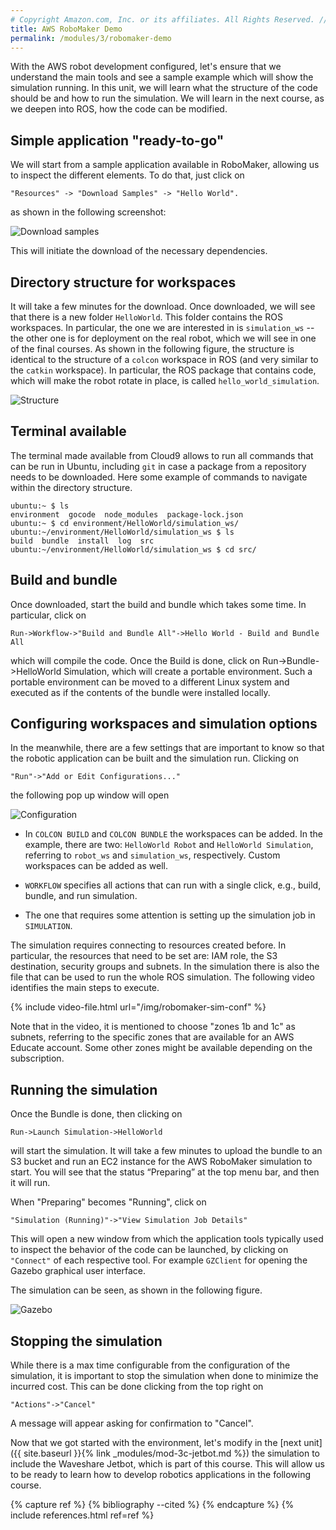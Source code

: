 ```yaml
---
# Copyright Amazon.com, Inc. or its affiliates. All Rights Reserved. // SPDX-License-Identifier: CC-BY-SA-4.0
title: AWS RoboMaker Demo
permalink: /modules/3/robomaker-demo
---
```


With the AWS robot development configured, let's ensure that we understand the main tools and see a sample example which will show the simulation running. In this unit, we will learn what the structure of the code should be and how to run the simulation. We will learn in the next course, as we deepen into ROS, how the code can be modified.

## Simple application "ready-to-go"

We will start from a sample application available in RoboMaker, allowing us to inspect the different elements. To do that, just click on

    "Resources" -> "Download Samples" -> "Hello World".

as shown in the following screenshot:

![Download samples](/img/download-samples.png)

This will initiate the download of the necessary dependencies.

## Directory structure for workspaces

It will take a few minutes for the download. Once downloaded, we will see that there is a new folder `HelloWorld`. This folder contains the ROS workspaces. In particular, the one we are interested in is `simulation_ws` -- the other one is for deployment on the real robot, which we will see in one of the final courses. As shown in the following figure, the structure is identical to the structure of a `colcon` workspace in ROS (and very similar to the `catkin` workspace). In particular, the ROS package that contains code, which will make the robot rotate in place, is called `hello_world_simulation`.

![Structure](/img/structure.png)

## Terminal available

The terminal made available from Cloud9 allows to run all commands that can be run in Ubuntu, including `git` in case a package from a repository needs to be downloaded. Here some example of commands to navigate within the directory structure.

	ubuntu:~ $ ls
	environment  gocode  node_modules  package-lock.json
	ubuntu:~ $ cd environment/HelloWorld/simulation_ws/
	ubuntu:~/environment/HelloWorld/simulation_ws $ ls
	build  bundle  install  log  src
	ubuntu:~/environment/HelloWorld/simulation_ws $ cd src/

## Build and bundle

Once downloaded, start the build and bundle which takes some time. In particular, click on

    Run->Workflow->"Build and Bundle All"->Hello World - Build and Bundle All


which will compile the code. Once the Build is done, click on Run->Bundle->HelloWorld Simulation, which will create a portable environment. Such a portable environment can be moved to a different Linux system and executed as if the contents of the bundle were installed locally.

## Configuring workspaces and simulation options

In the meanwhile, there are a few settings that are important to know so that the robotic application can be built and the simulation run. Clicking on

    "Run"->"Add or Edit Configurations..."

the following pop up window will open

![Configuration](/img/configuration.png)

- In `COLCON BUILD` and `COLCON BUNDLE` the workspaces can be added. In the example, there are two: `HelloWorld Robot` and `HelloWorld Simulation`, referring to `robot_ws` and `simulation_ws`, respectively. Custom workspaces can be added as well.

- `WORKFLOW` specifies all actions that can run with a single click, e.g., build, bundle, and run simulation.

- The one that requires some attention is setting up the simulation job in `SIMULATION`.

The simulation requires connecting to resources created before. In particular, the resources that need to be set are: IAM role, the  S3 destination, security groups and subnets. In the simulation there is also the file that can be used to run the whole ROS simulation. The following video identifies the main steps to execute.

{% include video-file.html url="/img/robomaker-sim-conf" %}

Note that in the video, it is mentioned to choose "zones 1b and 1c" as subnets, referring to the specific zones that are available for an AWS Educate account. Some other zones might be available depending on the subscription.

## Running the simulation
Once the Bundle is done, then clicking on

    Run->Launch Simulation->HelloWorld

will start the simulation. It will take a few minutes to upload the bundle to an S3 bucket and run an EC2 instance for the AWS RoboMaker simulation to start. You will see that the status “Preparing” at the top menu bar, and then it will run.

When "Preparing" becomes "Running", click on

    "Simulation (Running)"->"View Simulation Job Details"

This will open a new  window from which the application tools typically used to inspect the behavior of the code can be launched, by clicking on `"Connect"` of each respective tool. For example `GZClient` for opening the Gazebo graphical user interface.

The simulation can be seen, as shown in the following figure.

![Gazebo](/img/gazebo.png)


## Stopping the simulation
While there is a max time configurable from the configuration of the simulation, it is important to stop the simulation when done to minimize the incurred cost. This can be done clicking from the top right on

    "Actions"->"Cancel"

A message will appear asking for confirmation to "Cancel".

Now that we got started with the environment, let's modify in the [next unit]({{ site.baseurl }}{% link _modules/mod-3c-jetbot.md %}) the simulation to include the Waveshare Jetbot, which is part of this course. This will allow us to be ready to learn how to develop robotics applications in the following course.

{% capture ref %}
{% bibliography --cited %}
{% endcapture %}
{% include references.html ref=ref %}
